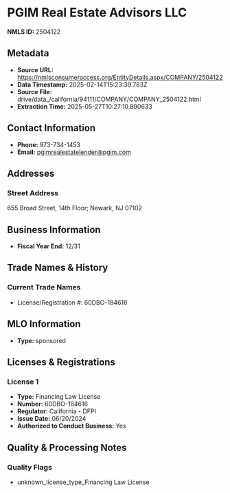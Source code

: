 # PGIM Real Estate Advisors LLC

**NMLS ID:** 2504122

## Metadata
- **Source URL:** https://nmlsconsumeraccess.org/EntityDetails.aspx/COMPANY/2504122
- **Data Timestamp:** 2025-02-14T15:23:39.783Z
- **Source File:** drive/data_/california/94111/COMPANY/COMPANY_2504122.html
- **Extraction Time:** 2025-05-27T10:27:10.890633

## Contact Information
- **Phone:** 973-734-1453
- **Email:** pgimrealestatelender@pgim.com

## Addresses
### Street Address
655 Broad Street, 14th Floor; Newark, NJ 07102

## Business Information
- **Fiscal Year End:** 12/31

## Trade Names & History
### Current Trade Names
- License/Registration #: 60DBO-184616

## MLO Information
- **Type:** sponsored

## Licenses & Registrations

### License 1
- **Type:** Financing Law License
- **Number:** 60DBO-184616
- **Regulator:** California - DFPI
- **Issue Date:** 06/20/2024
- **Authorized to Conduct Business:** Yes

## Quality & Processing Notes
### Quality Flags
- unknown_license_type_Financing Law License
